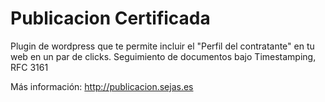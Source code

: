 Publicacion Certificada
========================

Plugin de wordpress que te permite incluir el "Perfil del contratante" en tu web en un par de clicks.
Seguimiento de documentos bajo Timestamping, RFC 3161

Más información: http://publicacion.sejas.es



